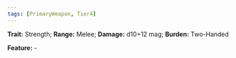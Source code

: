 ```yaml
---
tags: [PrimaryWeapon, Tier4]
---
```

**Trait:** Strength; **Range:** Melee; **Damage:** d10+12 mag; **Burden:** Two-Handed

**Feature:** -
